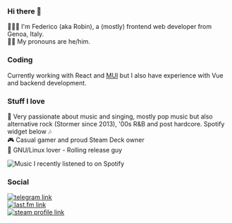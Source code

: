 ### Hi there 🦄

👨🏻‍💻 I'm Federico (aka Robin), a (mostly) frontend web developer from Genoa, Italy.  
🏳️‍🌈 My pronouns are he/him.

### Coding

Currently working with React and [MUI](https://mui.com/) but I also have experience with Vue and backend development.

### Stuff I love

🎤 Very passionate about music and singing, mostly pop music but also alternative rock (Stormer since 2013), '00s R&B and post hardcore. Spotify widget below 🎶  
🎮 Casual gamer and proud Steam Deck owner  
🐧 GNU/Linux lover - Rolling release guy 

![Music I recently listened to on Spotify](https://spotify-recently-played-readme.vercel.app/api?user=federicoturbino&count=7)

### Social

[![telegram link](https://img.shields.io/badge/t.me-beanowe-0088CC?style=flat&logo=telegram)](https://t.me/beanowe)  
[![last.fm link](https://img.shields.io/badge/last.fm-holotaco-d51007?style=flat&logo=last.fm)](https://www.last.fm/user/holotaco)  
[![steam profile link](https://img.shields.io/badge/steam-lerobe-66c0f4?style=flat&logo=steam)](https://steamcommunity.com/profiles/76561198063968690/)
